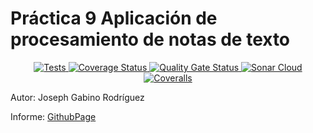 # Práctica 9 Aplicación de procesamiento de notas de texto

<p align="center">
    <a href="https://github.com/ULL-ESIT-INF-DSI-2122/ull-esit-inf-dsi-21-22-prct09-filesystem-notes-app-alu0101329161/actions/workflows/node.js.yml">
        <img alt="Tests" src="https://github.com/ULL-ESIT-INF-DSI-2122/ull-esit-inf-dsi-21-22-prct09-filesystem-notes-app-alu0101329161/actions/workflows/node.js.yml/badge.svg?branch=main">
    </a>
    <a href='https://coveralls.io/github/ULL-ESIT-INF-DSI-2122/ull-esit-inf-dsi-21-22-prct09-filesystem-notes-app-alu0101329161?branch=main'>
        <img src='https://coveralls.io/repos/github/ULL-ESIT-INF-DSI-2122/ull-esit-inf-dsi-21-22-prct09-filesystem-notes-app-alu0101329161/badge.svg?branch=main' alt='Coverage Status' />
    </a>
    <a href='https://sonarcloud.io/summary/new_code?id=ULL-ESIT-INF-DSI-2122_ull-esit-inf-dsi-21-22-prct09-filesystem-notes-app-alu0101329161'>
        <img src='https://sonarcloud.io/api/project_badges/measure?project=ULL-ESIT-INF-DSI-2122_ull-esit-inf-dsi-21-22-prct09-filesystem-notes-app-alu0101329161&metric=alert_status' alt='Quality Gate Status' />
    </a>
        <a href='https://github.com/ULL-ESIT-INF-DSI-2122/ull-esit-inf-dsi-21-22-prct09-filesystem-notes-app-alu0101329161/actions/workflows/sonarCloud.yml'>
        <img src='https://github.com/ULL-ESIT-INF-DSI-2122/ull-esit-inf-dsi-21-22-prct09-filesystem-notes-app-alu0101329161/actions/workflows/sonarCloud.yml/badge.svg' alt='Sonar Cloud' />
    </a>
        </a>
        <a href='https://github.com/ULL-ESIT-INF-DSI-2122/ull-esit-inf-dsi-21-22-prct09-filesystem-notes-app-alu0101329161/actions/workflows/coveralls.yml'>
        <img src='https://github.com/ULL-ESIT-INF-DSI-2122/ull-esit-inf-dsi-21-22-prct09-filesystem-notes-app-alu0101329161/actions/workflows/coveralls.yml/badge.svg' alt='Coveralls' />
    </a>
</p>

Autor: Joseph Gabino Rodríguez


Informe: [GithubPage](https://ull-esit-inf-dsi-2122.github.io/ull-esit-inf-dsi-21-22-prct09-filesystem-notes-app-alu0101329161/)